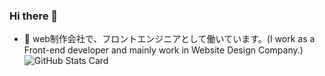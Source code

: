 ### Hi there 👋


- 🔭 web制作会社で、フロントエンジニアとして働いています。(I work as a Front-end developer and mainly work in Website Design Company.)
![GitHub Stats Card](https://github-readme-stats.vercel.app/api?username=zizi4n5)

